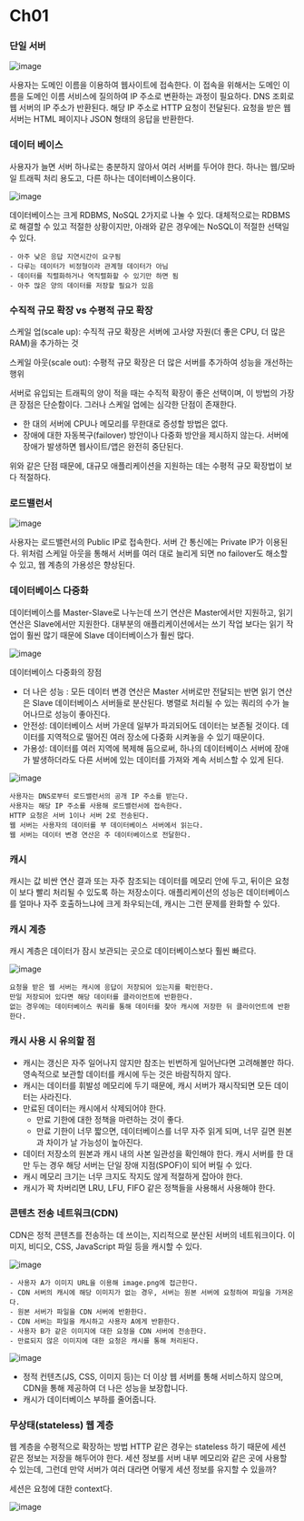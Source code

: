 # Ch01

### 단일 서버

![image](https://github.com/Gonue/architecture-in-action/assets/109960034/db4e6a18-38ce-415c-bd52-6b1a6fcb9b0c)

사용자는 도메인 이름을 이용하여 웹사이트에 접속한다. 이 접속을 위해서는 도메인 이름을 도메인 이름 서비스에 질의하여 IP 주소로 변환하는 과정이 필요하다.
DNS 조회로 웹 서버의 IP 주소가 반환된다.
해당 IP 주소로 HTTP 요청이 전달된다.
요청을 받은 웹 서버는 HTML 페이지나 JSON 형태의 응답을 반환한다.


### 데이터 베이스
사용자가 늘면 서버 하나로는 충분하지 않아서 여러 서버를 두어야 한다. 하나는 웹/모바일 트래픽 처리 용도고, 다른 하나는 데이터베이스용이다.

![image](https://github.com/Gonue/architecture-in-action/assets/109960034/8e3dfb60-51c2-4487-9129-acd0f6e1f42a)

데이터베이스는 크게 RDBMS, NoSQL 2가지로 나눌 수 있다. 대체적으로는 RDBMS로 해결할 수 있고 적절한 상황이지만, 아래와 같은 경우에는 NoSQL이 적절한 선택일 수 있다.

```
- 아주 낮은 응답 지연시간이 요구됨
- 다루는 데이터가 비정형이라 관계형 데이터가 아님
- 데이터를 직렬화하거나 역직렬화할 수 있기만 하면 됨
- 아주 많은 양의 데이터를 저장할 필요가 있음
```

### 수직적 규모 확장 vs 수평적 규모 확장

스케일 업(scale up): 수직적 규모 확장은 서버에 고사양 자원(더 좋은 CPU, 더 많은 RAM)을 추가하는 것

스케일 아웃(scale out): 수평적 규모 확장은 더 많은 서버를 추가하여 성능을 개선하는 행위

서버로 유입되는 트래픽의 양이 적을 때는 수직적 확장이 좋은 선택이며, 이 방법의 가장 큰 장점은 단순함이다. 그러나 스케일 업에는 심각한 단점이 존재한다.

- 한 대의 서버에 CPU나 메모리를 무한대로 증성할 방법은 없다.
- 장애에 대한 자동복구(failover) 방안이나 다중화 방안을 제시하지 않는다. 서버에 장애가 발생하면 웹사이트/앱은 완전히 중단된다.

위와 같은 단점 때문에, 대규모 애플리케이션을 지원하는 데는 수평적 규모 확장법이 보다 적절하다.

### 로드밸런서

![image](https://github.com/Gonue/architecture-in-action/assets/109960034/8b2fc171-2ec5-4271-9154-7fc60dc17297)

사용자는 로드밸런서의 Public IP로 접속한다. 서버 간 통신에는 Private IP가 이용된다. 위처럼 스케일 아웃을 통해서 서버를 여러 대로 늘리게 되면 no failover도 해소할 수 있고, 웹 계층의 가용성은 향상된다.

### 데이터베이스 다중화

데이터베이스를 Master-Slave로 나누는데 쓰기 연산은 Master에서만 지원하고, 읽기 연산은 Slave에서만 지원한다. 대부분의 애플리케이션에서는 쓰기 작업 보다는 읽기 작업이 훨씬 많기 때문에 Slave 데이터베이스가 훨씬 많다.

![image](https://github.com/Gonue/architecture-in-action/assets/109960034/3c14d482-0ace-42b6-819e-16f1465e7418)

데이터베이스 다중화의 장점
- 더 나은 성능 : 모든 데이터 변경 연산은 Master 서버로만 전달되는 반면 읽기 연산은 Slave 데이터베이스 서버들로 분산된다. 병렬로 처리될 수 있는 쿼리의 수가 늘어나므로 성능이 좋아진다.
- 안전성: 데이터베이스 서버 가운데 일부가 파괴되어도 데이터는 보존될 것이다. 데이터를 지역적으로 떨어진 여러 장소에 다중화 시켜놓을 수 있기 때문이다.
- 가용성: 데이터를 여러 지역에 복제해 둠으로써, 하나의 데이터베이스 서버에 장애가 발생하더라도 다른 서버에 있는 데이터를 가져와 계속 서비스할 수 있게 된다.

![image](https://github.com/Gonue/architecture-in-action/assets/109960034/bb825075-1a61-4d01-b996-42efa3bef453)

```
사용자는 DNS로부터 로드밸런서의 공개 IP 주소를 받는다.
사용자는 해당 IP 주소를 사용해 로드밸런서에 접속한다.
HTTP 요청은 서버 1이나 서버 2로 전송된다.
웹 서버는 사용자의 데이터를 부 데이터베이스 서버에서 읽는다.
웹 서버는 데이터 변경 연산은 주 데이터베이스로 전달한다.
```

### 캐시

캐시는 값 비싼 연산 결과 또는 자주 참조되는 데이터를 메모리 안에 두고, 뒤이은 요청이 보다 빨리 처리될 수 있도록 하는 저장소이다. 애플리케이션의 성능은 데이터베이스를 얼마나 자주 호출하느냐에 크게 좌우되는데, 캐시는 그런 문제를 완화할 수 있다.

### 캐시 계층

캐시 계층은 데이터가 잠시 보관되는 곳으로 데이터베이스보다 훨씬 빠르다.

![image](https://github.com/Gonue/architecture-in-action/assets/109960034/0d7d8e41-95cb-4414-a3d6-61f3064b038e)


```
요청을 받은 웹 서버는 캐시에 응답이 저장되어 있는지를 확인한다.
만일 저장되어 있다면 해당 데이터를 클라이언트에 반환한다.
없는 경우에는 데이터베이스 쿼리를 통해 데이터를 찾아 캐시에 저장한 뒤 클라이언트에 반환한다.
```

### 캐시 사용 시 유의할 점

- 캐시는 갱신은 자주 일어나지 않지만 참조는 빈번하게 일어난다면 고려해볼만 하다.
영속적으로 보관할 데이터를 캐시에 두는 것은 바람직하지 않다.
- 캐시는 데이터를 휘발성 메모리에 두기 때문에, 캐시 서버가 재시작되면 모든 데이터는 사라진다.
- 만료된 데이터는 캐시에서 삭제되어야 한다.
  - 만료 기한에 대한 정책을 마련하는 것이 좋다.
  - 만료 기한이 너무 짧으면, 데이터베이스를 너무 자주 읽게 되며, 너무 길면 원본과 차이가 날 가능성이 높아진다.
- 데이터 저장소의 원본과 캐시 내의 사본 일관성을 확인해야 한다.
캐시 서버를 한 대만 두는 경우 해당 서버는 단일 장애 지점(SPOF)이 되어 버릴 수 있다.
- 캐시 메모리 크기는 너무 크지도 작지도 않게 적절하게 잡아야 한다.
- 캐시가 꽉 차버리면 LRU, LFU, FIFO 같은 정책들을 사용해서 사용해야 한다.

### 콘텐츠 전송 네트워크(CDN)

CDN은 정적 콘텐츠를 전송하는 데 쓰이는, 지리적으로 분산된 서버의 네트워크이다. 이미지, 비디오, CSS, JavaScript 파일 등을 캐시할 수 있다.

![image](https://github.com/Gonue/architecture-in-action/assets/109960034/807fdd88-8f8a-4220-b875-62bc3aea349f)

```
- 사용자 A가 이미지 URL을 이용해 image.png에 접근한다.
- CDN 서버의 캐시에 해당 이미지가 없는 경우, 서버는 원본 서버에 요청하여 파일을 가져온다.
- 원본 서버가 파일을 CDN 서버에 반환한다.
- CDN 서버는 파일을 캐시하고 사용자 A에게 반환한다.
- 사용자 B가 같은 이미지에 대한 요청을 CDN 서버에 전송한다.
- 만료되지 않은 이미지에 대한 요청은 캐시를 통해 처리된다.
```

![image](https://github.com/Gonue/architecture-in-action/assets/109960034/2fffb03a-2850-41a1-ba65-3c3d4e8fba9d)

- 정적 컨텐츠(JS, CSS, 이미지 등)는 더 이상 웹 서버를 통해 서비스하지 않으며, CDN을 통해 제공하여 더 나은 성능을 보장합니다.
- 캐시가 데이터베이스 부하를 줄어줍니다.

### 무상태(stateless) 웹 계층

웹 계층을 수평적으로 확장하는 방법
HTTP 같은 경우는 stateless 하기 때문에 세션 같은 정보는 저장을 해두어야 한다. 세션 정보를 서버 내부 메모리와 같은 곳에 사용할 수 있는데, 그런데 만약 서버가 여러 대라면 어떻게 세션 정보를 유지할 수 있을까?

세션은 요청에 대한 context다.

![image](https://github.com/Gonue/architecture-in-action/assets/109960034/b7c36c86-4dbb-4a5f-a41a-98743c046741)

